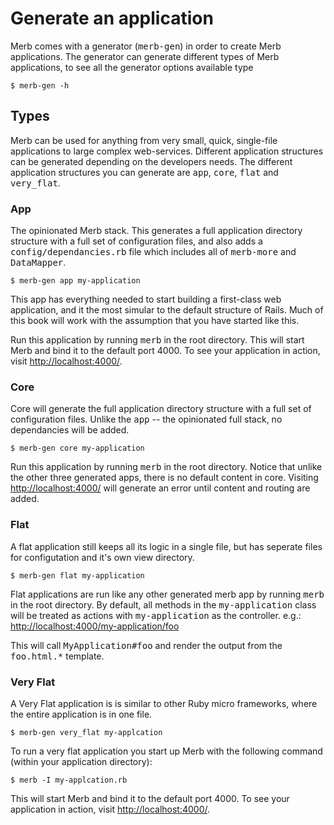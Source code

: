 # Generate an application
Merb comes with a generator (<tt>merb-gen</tt>) in order to create Merb applications. The generator can generate different types of Merb applications, to see all the generator options available type

    $ merb-gen -h
## Types
Merb can be used for anything from  very small, quick, single-file applications to large complex web-services.  Different application structures can be generated depending on the developers needs. The different application structures you can generate are <tt>app</tt>, <tt>core</tt>, <tt>flat</tt> and  <tt>very_flat</tt>.

### App
The opinionated Merb stack.  This generates a full application directory structure with a full set of configuration files, and also adds a <tt>config/dependancies.rb</tt> file which includes all of <tt>merb-more</tt> and <tt>DataMapper</tt>.

    $ merb-gen app my-application

This app has everything needed to start building a first-class web application, and it the most simular to the default structure of Rails.  Much of this book will work with the assumption that you have started like this.

Run this application by running <tt>merb</tt> in the root directory.  This will start Merb and bind it to the default port 4000. To see your application in action, visit [http://localhost:4000/](http://localhost:4000/).

### Core
Core will generate the full application directory structure with a full set of configuration files.  Unlike the <tt>app</tt> -- the opinionated full stack, no dependancies will be added.

    $ merb-gen core my-application

Run this application by running <tt>merb</tt> in the root directory.  Notice that unlike the other three generated apps, there is no default content in core.  Visiting [http://localhost:4000/](http://localhost:4000/) will generate an error until content and routing are added.

### Flat
A flat application still keeps all its logic in a single file, but has seperate files for configutation and it's own view directory.

    $ merb-gen flat my-application

Flat applications are run like any other generated merb app by running <tt>merb</tt> in the root directory.  By default, all methods in the <tt>my-application</tt> class will be treated as actions with <tt>my-application</tt> as the controller. e.g.: [http://localhost:4000/my-application/foo](http://localhost:4000/my-application/foo)

This will call <tt>MyApplication#foo</tt> and render the output from the <tt>foo.html.*</tt> template.

### Very Flat
A Very Flat application is is similar to other Ruby micro frameworks, where the entire application is in one file.

    $ merb-gen very_flat my-applcation

To run a very flat application you start up Merb with the following command (within your application directory):

    $ merb -I my-applcation.rb

This will start Merb and bind it to the default port 4000. To see your application in action, visit [http://localhost:4000/](http://localhost:4000/).





